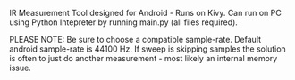 IR Measurement Tool designed for Android - Runs on Kivy.
Can run on PC using Python Intepreter by running main.py (all files required).

PLEASE NOTE:
Be sure to choose a compatible sample-rate.
Default android sample-rate is 44100 Hz.
If sweep is skipping samples the solution is often to just do another measurement - most likely an internal memory issue.
